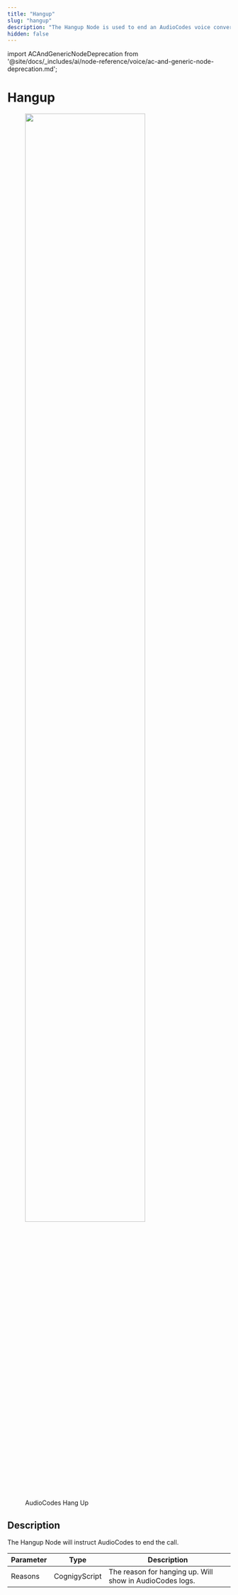 ```yaml
---
title: "Hangup"
slug: "hangup"
description: "The Hangup Node is used to end an AudioCodes voice conversation."
hidden: false
---
```


import ACAndGenericNodeDeprecation from '@site/docs/_includes/ai/node-reference/voice/ac-and-generic-node-deprecation.md';

# Hangup

<ACAndGenericNodeDeprecation />

<figure>
  <img class="image-center" src="../../../../../../_assets/ai/build/node-reference/audiocodes/hang-up.png" width="80%" />
  <figcaption>AudioCodes Hang Up</figcaption>
</figure>

## Description

The Hangup Node will instruct AudioCodes to end the call.

| Parameter | Type          | Description                                              |
|-----------|---------------|----------------------------------------------------------|
| Reasons   | CognigyScript | The reason for hanging up. Will show in AudioCodes logs. |
